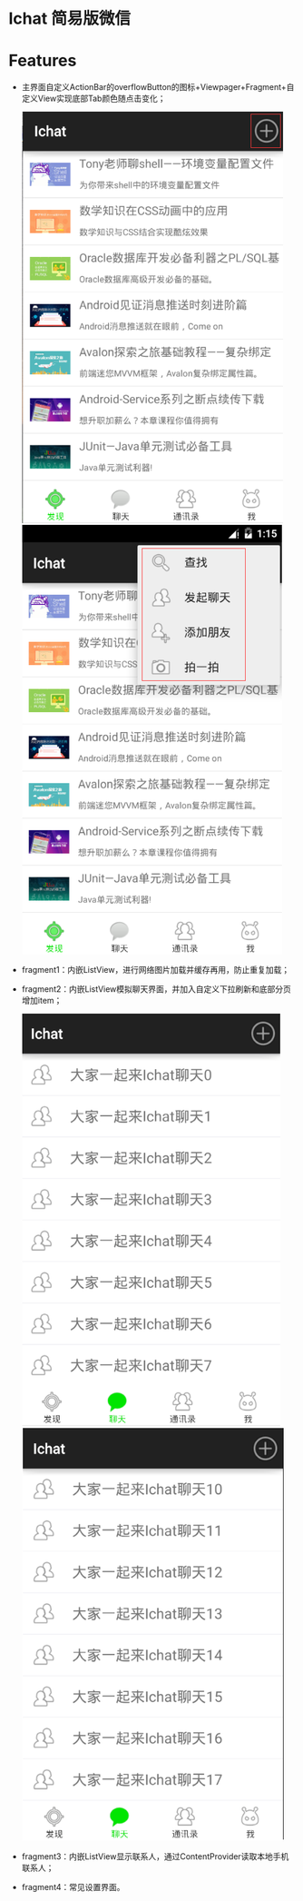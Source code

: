 # Ichat 简易版微信
  
  
# Features
- 主界面自定义ActionBar的overflowButton的图标+Viewpager+Fragment+自定义View实现底部Tab颜色随点击变化；

    ![image](https://github.com/zdhcristy/Ichat/raw/master/assets/主页.png )
    ![image](https://github.com/zdhcristy/Ichat/raw/master/assets/弹窗item显示图标.png )    

- fragment1：内嵌ListView，进行网络图片加载并缓存再用，防止重复加载；

- fragment2：内嵌ListView模拟聊天界面，并加入自定义下拉刷新和底部分页增加item；

    ![image](https://github.com/zdhcristy/Ichat/raw/master/assets/下拉刷新.gif )
    ![image](https://github.com/zdhcristy/Ichat/raw/master/assets/底部分页.gif )   

- fragment3：内嵌ListView显示联系人，通过ContentProvider读取本地手机联系人；

- fragment4：常见设置界面。
